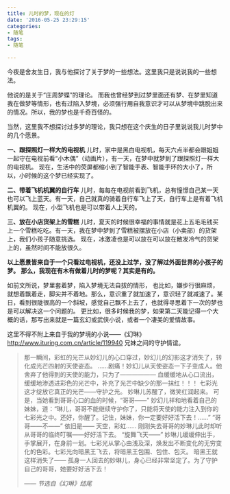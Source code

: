 ```yaml
---
title: 儿时的梦，现在的灯
date: '2016-05-25 23:29:15'
categories:
- 随笔
tags: 
- 随笔

---
```


今夜是舍友生日，我与他探讨了关于梦的一些想法。这里我只是说说我的一些想法。

他说的是关于“庄周梦蝶”的理论。
而我也曾经梦到过梦里面还有梦、在梦里知道我在做梦等情形，也有过陷入梦境，必须强行用自我意识才可以从梦境中跳脱出来的情况。所以，我的梦也是千奇百怪的。

当然，这里我不想探讨过多梦的理论，我只想在这个庆生的日子里说说我儿时梦中的几个愿景。

<!--more-->

**一、跟探照灯一样大的电视机**
儿时，家中是黑白电视机，每天六点半都会跟姐姐一起守在电视前看“小木偶”（动画片），有一天，在梦中就梦到了跟探照灯一样大的电视机。
现在，生活中的荧屏都缩小到了智能手表、智能手环的大小了，所以，小时候的这个梦已经实现了。


**二、带着飞机机翼的自行车**
儿时，每每在电视前看到飞机，总有憧憬自己某一天也可以飞上蓝天。有一天，自己就真的骑着自行车飞上了天，自行车上是有着飞机机翼的。
现在，小型飞机也是可以带着人上天的。

**三、放在小店货架上的雪糕**
儿时，夏天的时候很幸福的事情就是花上五毛毛钱买上一个雪糕吃吃。有一天，我在梦中梦到了雪糕被摆放在小店（小卖部）的货架上，我们小孩子随意挑选。
现在，冰激凌也是可以放在可以放在散发冷气的货架上的，虽然时间不能放很久。

**以上愿景皆来自于一个只看过电视机，还没上过学，没了解过外面世界的小孩子的梦。**
**那么，我现在有木有做着儿时的梦呢？其实是有的。**

如前文所说，梦里套着梦，陷入梦境无法自拔的情形，
也比如，嫌步行很麻烦，就想着飘着走，脚尖并不着地。那么，意识重了就加速了，意识轻了就减速了。某日，看到很陡很高的一个斜坡，感觉自己飘不上去了，也就得寻思着下一次的梦也是可以解决这一个问题的。
更比如，很多时候我的梦，如果第二天能记得一个大概的话，那写出来就是一篇玄幻或武侠小说，或者一个凄美的爱情故事。


这里不得不附上来自于我的梦境的小说——《幻琳》 http://www.ituring.com.cn/article/119940
兄妹之间的守护情谊。
> 那一瞬间，彩虹的光芒从妙幻儿的心口穿过，妙幻儿的幻影这才消失了，转化成光芒四射的天使姿态。
>……剧痛！妙幻儿从天使姿态一下子变成人。他舍弃了他得到的天使的能力，只为了——————
血缓缓地从心口流出，缓缓地渗透进彩色的光芒中，补充了光芒中缺少的那一抹红！！！
七彩光这才绽放它真正的光芒——守护之光。
>妙琳儿苏醒了，微笑红润起来。
>可是，当她看到哥哥心口的血的时候，“哥哥——”
>妙幻儿祥和地看着自己的妹妹，道：“琳儿，哥哥不能继续守护你了，只能将天使的能力注入到你的七彩光之中。还好，你醒了。记住，妹妹，你一定要好好活下去！……”
“哥哥——不——”
>依旧是——
>天空，彩虹……
>刚刚失去哥哥的妙琳儿此时却听从哥哥的临终叮嘱——好好活下去。
>“旋舞飞天——”
>妙琳儿缓缓伸出手，手掌展开，在身前一划。七彩光从掌心由浅及深，焕发出不断变化的无穷变化的色彩。七彩光向暗黑王飞去，将暗黑王包围、包住、包灭。
暗黑王就这样消失了——
>孤身一人回去的妙琳儿，身心已经非常坚定了。为了守护自己的哥哥，她要好好活下去！
>
>—— *节选自《幻琳》结尾*


